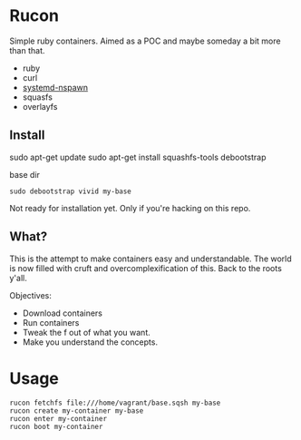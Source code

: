 # Rucon

Simple ruby containers. Aimed as a POC and maybe someday a bit more than that. 

- ruby
- curl
- [systemd-nspawn](http://www.freedesktop.org/software/systemd/man/systemd-nspawn.html)
- squasfs
- overlayfs

## Install

sudo apt-get update
sudo apt-get install squashfs-tools debootstrap 

base dir
```
sudo debootstrap vivid my-base
```

Not ready for installation yet. Only if you're hacking on this repo. 

## What?

This is the attempt to make containers easy and understandable. The world is now
filled with cruft and overcomplexification of this. Back to the roots y'all.

Objectives:

- Download containers
- Run containers
- Tweak the f out of what you want.
- Make you understand the concepts.

# Usage

```
rucon fetchfs file:///home/vagrant/base.sqsh my-base
rucon create my-container my-base
rucon enter my-container
rucon boot my-container
```